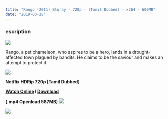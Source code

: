 ```yaml
---
title: "Rango (2011) Bluray - 720p - [Tamil Dubbed] - x264 - 600MB"
date: "2019-03-28"
---
```


### escription

[![](https://1.bp.blogspot.com/-ophgIJFWq2k/XJxUUwcPKyI/AAAAAAAAAW4/ZQs7gx6tjfYbfIbr9h3_dUp24eB-5kSqwCLcBGAs/s640/rango.jpg)](https://1.bp.blogspot.com/-ophgIJFWq2k/XJxUUwcPKyI/AAAAAAAAAW4/ZQs7gx6tjfYbfIbr9h3_dUp24eB-5kSqwCLcBGAs/s1600/rango.jpg)

Rango, a pet chameleon, who aspires to be a hero, lands in a drought-affected town plagued by bandits. He claims to be the saviour and makes an attempt to protect it.

[![](https://2.bp.blogspot.com/-fai1ZuUwnbA/XIjy2aT4irI/AAAAAAAAANw/WFW0YRK47_8GLAt3pPBSzBk0GJA6Mk5fgCPcBGAYYCw/s1600/torrborder.gif)](https://2.bp.blogspot.com/-fai1ZuUwnbA/XIjy2aT4irI/AAAAAAAAANw/WFW0YRK47_8GLAt3pPBSzBk0GJA6Mk5fgCPcBGAYYCw/s1600/torrborder.gif)

**Netflix HDRip 720p \[Tamil Dubbed\]**

**[Watch Online](https://toonnetworktamilvideos.blogspot.com/p/rango-2011.html) I [Download](https://openload.co/embed/0oFiG-YZyic/)**

**(.mp4 Openload 587MB)** ![](https://2.bp.blogspot.com/-fai1ZuUwnbA/XIjy2aT4irI/AAAAAAAAANw/WFW0YRK47_8GLAt3pPBSzBk0GJA6Mk5fgCPcBGAYYCw/s1600/torrborder.gif) 

![](https://thumb.oloadcdn.net/splash/0oFiG-YZyic/iru5w3stmsg.jpg)
